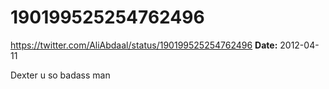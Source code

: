 # 190199525254762496
https://twitter.com/AliAbdaal/status/190199525254762496
**Date:** 2012-04-11

Dexter u so badass man
